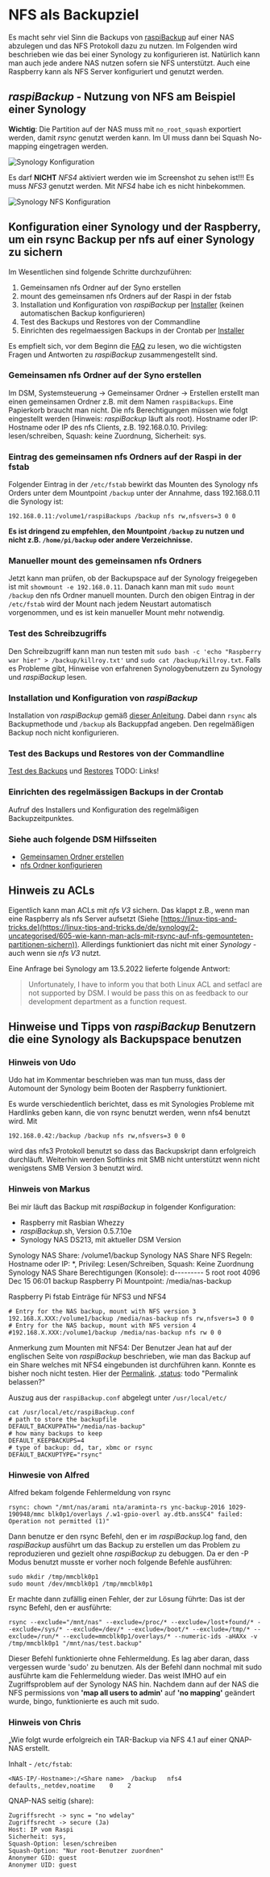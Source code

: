 # NFS als Backupziel

Es macht sehr viel Sinn die Backups von [raspiBackup](https://linux-tips-and-tricks.de/de/raspibackup)
auf einer NAS abzulegen und das NFS Protokoll dazu zu nutzen. Im Folgenden wird beschrieben wie
das bei einer Synology zu konfigurieren ist. Natürlich kann man auch jede andere NAS nutzen sofern sie NFS unterstützt. Auch eine Raspberry kann als NFS Server konfiguriert und genutzt werden.

## *raspiBackup* - Nutzung von NFS am Beispiel einer Synology

**Wichtig**: Die Partition auf der NAS muss mit `no_root_squash` exportiert werden,
damit *rsync* genutzt werden kann. Im UI muss dann bei Squash No-mapping eingetragen
werden.

![Synology Konfiguration](images/synology-nfs-defs.png)

Es darf **NICHT** *NFS4* aktiviert werden wie im Screenshot zu sehen ist!!! Es muss
*NFS3* genutzt werden. Mit *NFS4* habe ich es nicht hinbekommen.

![Synology NFS Konfiguration](images/synologyNFSAddtlSettings.png)

## Konfiguration einer Synology und der Raspberry, um ein rsync Backup per nfs auf einer Synology zu sichern

Im Wesentlichen sind folgende Schritte durchzuführen:

1) Gemeinsamen nfs Ordner auf der Syno erstellen
2) mount des gemeinsamen nfs Ordners auf der Raspi in der fstab
3) Installation und Konfiguration von *raspiBackup* per [Installer](installation.md) (keinen automatischen Backup konfigurieren)
4) Test des Backups und Restores von der Commandline
5) Einrichten des regelmaessigen Backups in der Crontab per [Installer](installation.md)

Es empfielt sich, vor dem Beginn die [FAQ](faq.md) zu lesen, wo die wichtigsten
Fragen und Antworten zu *raspiBackup* zusammengestellt sind.

### Gemeinsamen nfs Ordner auf der Syno erstellen

Im DSM, Systemsteuerung -> Gemeinsamer Ordner -> Erstellen erstellt man einen
gemeinsamen Ordner z.B. mit dem Namen `raspiBackups`. Eine Papierkorb braucht man
nicht. Die nfs Berechtigungen müssen wie folgt eingestellt werden (Hinweis:
*raspiBackup* läuft als root). Hostname oder IP: Hostname oder IP des nfs
Clients, z.B. 192.168.0.10. Privileg: lesen/schreiben, Squash: keine Zuordnung,
Sicherheit: sys.

### Eintrag des gemeinsamen nfs Ordners auf der Raspi in der fstab

Folgender Eintrag in der `/etc/fstab` bewirkt das Mounten des Synology nfs Orders
unter dem Mountpoint `/backup` unter der Annahme, dass 192.168.0.11 die Synology
ist:

```
192.168.0.11:/volume1/raspiBackups /backup nfs rw,nfsvers=3 0 0
```

**Es ist dringend zu empfehlen, den Mountpoint `/backup` zu nutzen und nicht z.B.
`/home/pi/backup` oder andere Verzeichnisse.**


### Manueller mount des gemeinsamen nfs Ordners

Jetzt kann man prüfen, ob der Backupspace auf der Synology freigegeben ist mit
`showmount -e 192.168.0.11`. Danach kann man mit `sudo mount /backup` den nfs
Ordner manuell mounten. Durch den obigen Eintrag in der `/etc/fstab` wird der
Mount nach jedem Neustart automatisch vorgenommen, und es ist kein manueller
Mount mehr notwendig.

### Test des Schreibzugriffs

Den Schreibzugriff kann man nun testen mit `sudo bash -c 'echo "Raspberry war
hier" > /backup/killroy.txt'` und `sudo cat /backup/killroy.txt`.
Falls es Probleme gibt, Hinweise von erfahrenen Synologybenutzern zu Synology
und *raspiBackup* lesen.

### Installation und Konfiguration von *raspiBackup*

Installation von *raspiBackup* gemäß [dieser Anleitung](installation.md).
Dabei dann `rsync` als Backupmethode und `/backup` als Backuppfad angeben.
Den regelmäßigen Backup noch nicht konfigurieren.

### Test des Backups und Restores von der Commandline

[Test des Backups]() und [Restores](restore.md)  TODO: Links!

### Einrichten des regelmässigen Backups in der Crontab

Aufruf des Installers und Konfiguration des regelmäßigen Backupzeitpunktes.

### Siehe auch folgende DSM Hilfsseiten

  - [Gemeinsamen Ordner erstellen](https://www.synology.com/de-de/knowledgebase/DSM/help/DSM/AdminCenter/file_share_create)
  - [nfs Ordner konfigurieren](https://www.synology.com/de-de/knowledgebase/DSM/tutorial/File_Sharing/How_to_access_files_on_Synology_NAS_within_the_local_network_NFS)


## Hinweis zu ACLs

Eigentlich kann man ACLs mit *nfs V3* sichern. Das klappt z.B., wenn man eine
Raspberry als nfs Server aufsetzt (Siehe [https://linux-tips-and-tricks.de](https://linux-tips-and-tricks.de/de/synology/2-uncategorised/605-wie-kann-man-acls-mit-rsync-auf-nfs-gemounteten-partitionen-sichern)).
Allerdings funktioniert das nicht mit einer *Synology* - auch wenn sie *nfs V3* nutzt.

Eine Anfrage bei Synology am 13.5.2022 lieferte folgende Antwort:

> Unfortunately, I have to inform you that both Linux ACL and setfacl are not supported by DSM.
> I would be pass this on as feedback to our development department as a function request.

## Hinweise und Tipps von *raspiBackup* Benutzern die eine Synology als Backupspace benutzen

### Hinweis von Udo

Udo hat im Kommentar beschrieben was man tun muss, dass der Automount der
Synology beim Booten der Raspberry funktioniert.

Es wurde verschiedentlich berichtet, dass es mit Synologies Probleme mit
Hardlinks geben kann, die von rsync benutzt werden, wenn nfs4 benutzt wird. Mit

```
192.168.0.42:/backup /backup nfs rw,nfsvers=3 0 0
```

wird das nfs3 Protokoll benutzt so dass das Backupskript dann erfolgreich durchläuft.
Weiterhin werden Softlinks mit SMB nicht unterstützt wenn nicht wenigstens SMB Version 3 benutzt wird.

### Hinweis von Markus

Bei mir läuft das Backup mit *raspiBackup* in folgender Konfiguration:

* Raspberry mit Rasbian Whezzy
* *raspiBackup*.sh, Version 0.5.7.10e
* Synology NAS DS213, mit aktueller DSM Version

Synology NAS Share: /volume1/backup
Synology NAS Share NFS Regeln: Hostname oder IP: *, Privileg: Lesen/Schreiben, Squash: Keine Zuordnung
Synology NAS Share Berechtigungen (Konsole): d---------    5 root     root          4096 Dec 15 06:01 backup
Raspberry Pi Mountpoint: /media/nas-backup

Raspberry Pi fstab Einträge für NFS3 und NFS4

```
# Entry for the NAS backup, mount with NFS version 3
192.168.X.XXX:/volume1/backup /media/nas-backup nfs rw,nfsvers=3 0 0
# Entry for the NAS backup, mount with NFS version 4
#192.168.X.XXX:/volume1/backup /media/nas-backup nfs rw 0 0
```

Anmerkung zum Mounten mit NFS4:
Der Benutzer Jean hat auf der englischen Seite von *raspiBackup* beschrieben, wie
man das Backup auf ein Share welches mit NFS4 eingebunden ist durchführen kann.
Konnte es bisher noch nicht testen. Hier der [Permalink](https://linux-tips-and-tricks.de/en/raspberry/303-pi-creates-automatic-backups-of-itself#comment-530).
[.status]: todo "Permalink belassen?"

Auszug aus der `raspiBackup.conf` abgelegt unter `/usr/local/etc/`

```
cat /usr/local/etc/raspiBackup.conf
# path to store the backupfile
DEFAULT_BACKUPPATH="/media/nas-backup"
# how many backups to keep
DEFAULT_KEEPBACKUPS=4
# type of backup: dd, tar, xbmc or rsync
DEFAULT_BACKUPTYPE="rsync"
```

### Hinwesie von Alfred

Alfred bekam folgende Fehlermeldung von rsync

```
rsync: chown "/mnt/nas/arami nta/araminta-rs ync-backup-2016 1029-190948/mmc blk0p1/overlays /.w1-gpio-overl ay.dtb.ansSC4" failed: Operation not permitted (1)"
```

Dann benutze er den rsync Befehl, den er im *raspiBackup*.log fand, den
*raspiBackup* ausführt um das Backup zu erstellen um das Problem zu
reproduzieren und gezielt ohne *raspiBackup* zu debuggen. Da er den -P Modus
benutzt musste er vorher noch folgende Befehle ausführen:

```
sudo mkdir /tmp/mmcblk0p1
sudo mount /dev/mmcblk0p1 /tmp/mmcblk0p1
```

Er machte dann zufällig einen Fehler, der zur Lösung führte: Das ist der rsync
Befehl, den er ausführte:

```
rsync --exclude="/mnt/nas" --exclude=/proc/* --exclude=/lost+found/* --exclude=/sys/* --exclude=/dev/* --exclude=/boot/* --exclude=/tmp/* --exclude=/run/* --exclude=mmcblk0p1/overlays/* --numeric-ids -aHAXx -v /tmp/mmcblk0p1 "/mnt/nas/test.backup"
```

Dieser Befehl funktionierte ohne Fehlermeldung. Es lag aber daran, dass
vergessen wurde 'sudo' zu benutzen. Als der Befehl dann nochmal mit sudo
ausführte kam die Fehlermeldung wieder. Das weist IMHO auf ein Zugriffsproblem
auf der Synology NAS hin. Nachdem dann auf der NAS die NFS permissions von
**'map all users to admin'** auf **'no mapping'** geändert wurde, bingo, funktionierte
es auch mit sudo.

### Hinweis von Chris

„Wie folgt wurde erfolgreich ein TAR-Backup via NFS 4.1 auf einer QNAP-NAS erstellt.

Inhalt - `/etc/fstab`:

```
<NAS-IP/-Hostname>:/<Share name>  /backup   nfs4    defaults,_netdev,noatime    0    2
```


QNAP-NAS seitig (share):

```
Zugriffsrecht -> sync = "no wdelay"
Zugriffsrecht -> secure (Ja)
Host: IP vom Raspi
Sicherheit: sys,
Squash-Option: lesen/schreiben
Squash-Option: "Nur root-Benutzer zuordnen"
Anonymer GID: guest
Anonymer UID: guest
```


[.status]: rst
[.source]: https://linux-tips-and-tricks.de/de/synology
[.source]: https://www.linux-tips-and-tricks.de/en/synology

